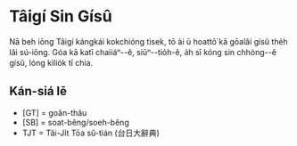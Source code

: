 # Tâigí Sin Gísû

Nā beh iōng Tâigí kángkái kokchióng tìsek,
tō ài ū hoattō͘ kā gōalâi gísû the̍h lâi sú-iōng.
Góa kā katī chaiiáⁿ--ê, siūⁿ--tio̍h-ê, a̍h sī kóng sin chhòng--ê gísû,
lóng kìlio̍k tī chia.

## Kán-siá lē
* [GT] = goân-thâu
* [SB] = soat-bêng/soeh-bêng
* TJT = Tâi-Ji̍t Tōa sû-tián (台日大辭典)
